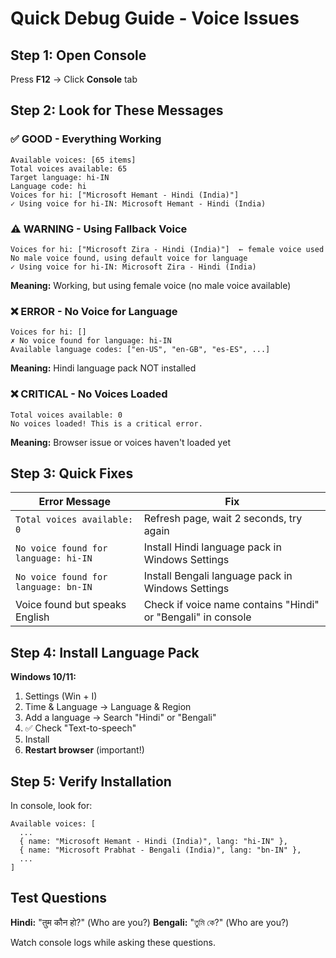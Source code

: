 # Quick Debug Guide - Voice Issues

## Step 1: Open Console

Press **F12** → Click **Console** tab

## Step 2: Look for These Messages

### ✅ GOOD - Everything Working

```
Available voices: [65 items]
Total voices available: 65
Target language: hi-IN
Language code: hi
Voices for hi: ["Microsoft Hemant - Hindi (India)"]
✓ Using voice for hi-IN: Microsoft Hemant - Hindi (India)
```

### ⚠️ WARNING - Using Fallback Voice

```
Voices for hi: ["Microsoft Zira - Hindi (India)"]  ← female voice used
No male voice found, using default voice for language
✓ Using voice for hi-IN: Microsoft Zira - Hindi (India)
```

**Meaning:** Working, but using female voice (no male voice available)

### ❌ ERROR - No Voice for Language

```
Voices for hi: []
✗ No voice found for language: hi-IN
Available language codes: ["en-US", "en-GB", "es-ES", ...]
```

**Meaning:** Hindi language pack NOT installed

### ❌ CRITICAL - No Voices Loaded

```
Total voices available: 0
No voices loaded! This is a critical error.
```

**Meaning:** Browser issue or voices haven't loaded yet

## Step 3: Quick Fixes

| Error Message                        | Fix                                                          |
| ------------------------------------ | ------------------------------------------------------------ |
| `Total voices available: 0`          | Refresh page, wait 2 seconds, try again                      |
| `No voice found for language: hi-IN` | Install Hindi language pack in Windows Settings              |
| `No voice found for language: bn-IN` | Install Bengali language pack in Windows Settings            |
| Voice found but speaks English       | Check if voice name contains "Hindi" or "Bengali" in console |

## Step 4: Install Language Pack

**Windows 10/11:**

1. Settings (Win + I)
2. Time & Language → Language & Region
3. Add a language → Search "Hindi" or "Bengali"
4. ✅ Check "Text-to-speech"
5. Install
6. **Restart browser** (important!)

## Step 5: Verify Installation

In console, look for:

```
Available voices: [
  ...
  { name: "Microsoft Hemant - Hindi (India)", lang: "hi-IN" },
  { name: "Microsoft Prabhat - Bengali (India)", lang: "bn-IN" },
  ...
]
```

## Test Questions

**Hindi:** "तुम कौन हो?" (Who are you?)
**Bengali:** "তুমি কে?" (Who are you?)

Watch console logs while asking these questions.
